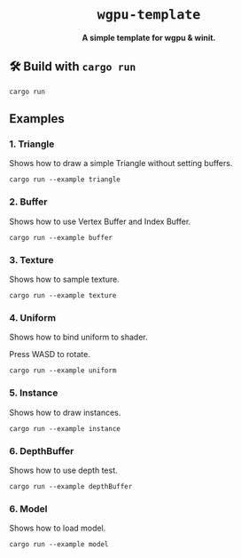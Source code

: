 <div align="center">
  <h1><code>wgpu-template</code></h1>

  <strong>A simple template for wgpu & winit.</strong>
</div>

## 🛠️ Build with `cargo run`
```shell
cargo run
```

## Examples

### 1. Triangle
Shows how to draw a simple Triangle without setting buffers.

```shell
cargo run --example triangle
```

### 2. Buffer
Shows how to use Vertex Buffer and Index Buffer.

```shell
cargo run --example buffer
```

### 3. Texture
Shows how to sample texture.

```shell
cargo run --example texture
```

### 4. Uniform
Shows how to bind uniform to shader.

Press WASD to rotate.
```shell
cargo run --example uniform
```

### 5. Instance
Shows how to draw instances.

```shell
cargo run --example instance
```

### 6. DepthBuffer
Shows how to use depth test.

```shell
cargo run --example depthBuffer
```

### 6. Model
Shows how to load model.

```shell
cargo run --example model
```